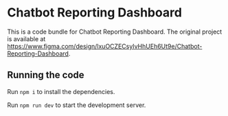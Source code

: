 
  # Chatbot Reporting Dashboard

  This is a code bundle for Chatbot Reporting Dashboard. The original project is available at https://www.figma.com/design/lxuOCZECsyIvHhUEh6Ut9e/Chatbot-Reporting-Dashboard.

  ## Running the code

  Run `npm i` to install the dependencies.

  Run `npm run dev` to start the development server.
  